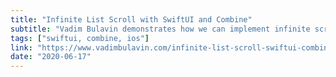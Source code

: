 ```yaml
---
title: "Infinite List Scroll with SwiftUI and Combine"
subtitle: "Vadim Bulavin demonstrates how we can implement infinite scroll on iOS using SwiftUI and the Combine framework. It's a really nice, simple approach, implemented using the MVVM iOS app architecture."
tags: ["swiftui, combine, ios"]
link: "https://www.vadimbulavin.com/infinite-list-scroll-swiftui-combine/"
date: "2020-06-17"
---
```

